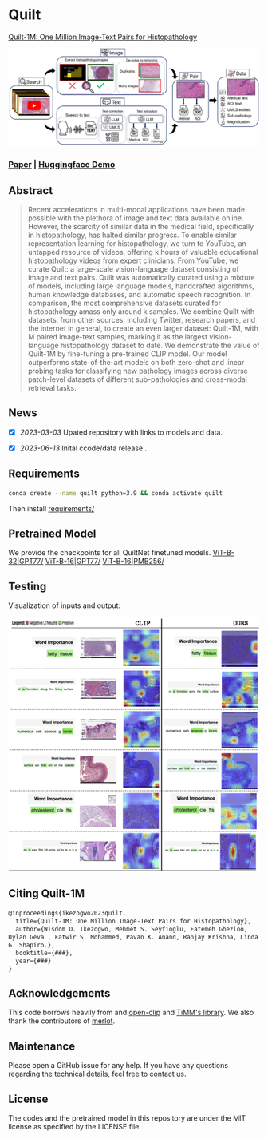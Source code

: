 # Quilt
[Quilt-1M: One Million Image-Text Pairs for Histopathology](https://quilt1m.github.io/)

![teaser](aux/quilt_main_img.jpeg "teaser")

### [Paper]() | [Huggingface Demo](https://huggingface.co/wisdomik/QuiltNet-B-32) 


## Abstract
>Recent accelerations in multi-modal applications have been made possible with the plethora of image and text data available online. However, the scarcity of similar data in the medical field, specifically in histopathology, has halted similar progress. To enable similar representation learning for histopathology, we turn to YouTube, an untapped resource of videos, offering k hours of valuable educational histopathology videos from expert clinicians. From YouTube, we curate Quilt: a large-scale vision-language dataset consisting of image and text pairs. Quilt was automatically curated using a mixture of models, including large language models, handcrafted algorithms, human knowledge databases, and automatic speech recognition. In comparison, the most comprehensive datasets curated for histopathology amass only around k samples. We combine Quilt with datasets, from other sources, including Twitter, research papers, and the internet in general, to create an even larger dataset: Quilt-1M, with M paired image-text samples, marking it as the largest vision-language histopathology dataset to date. We demonstrate the value of Quilt-1M by fine-tuning a pre-trained CLIP model. Our model outperforms state-of-the-art models on both zero-shot and linear probing tasks for classifying new pathology images across diverse patch-level datasets of different sub-pathologies and cross-modal retrieval tasks.
>
## News
- [x] *2023-03-03* Upated repository with links to models and data.
- [x] *2023-06-13* Inital ccode/data release .


## Requirements
```bash
conda create --name quilt python=3.9 && conda activate quilt
```
Then install [requirements/](data/requirements.txt)



## Pretrained Model
We provide the checkpoints for all QuiltNet finetuned models.
[ViT-B-32|GPT77/](https://huggingface.co/wisdomik/QuiltNet-B-32)
[ViT-B-16|GPT77/](https://huggingface.co/wisdomik/QuiltNet-B-32)
[ViT-B-16|PMB256/](https://huggingface.co/wisdomik/QuiltNet-B-16-PMB)


## Testing
Visualization of inputs and output:

![](aux/clip_heatmap.png)


## Citing Quilt-1M

```
@inproceedings{ikezogwo2023quilt,
  title={Quilt-1M: One Million Image-Text Pairs for Histopathology},
  author={Wisdom O. Ikezogwo, Mehmet S. Seyfioglu, Fatemeh Ghezloo, Dylan Geva , Fatwir S. Mohammed, Pavan K. Anand, Ranjay Krishna, Linda G. Shapiro.},
  booktitle={###},
  year={###}
}

```

## Acknowledgements

This code borrows heavily from and [open-clip](https://github.com/mlfoundations/open_clip) and [TiMM's library](https://github.com/huggingface/pytorch-image-models). We also thank the contributors of [merlot](https://github.com/rowanz/merlot).

## Maintenance

Please open a GitHub issue for any help. If you have any questions regarding the technical details, feel free to contact us.

## License
The codes and the pretrained model in this repository are under the MIT license as specified by the LICENSE file.
